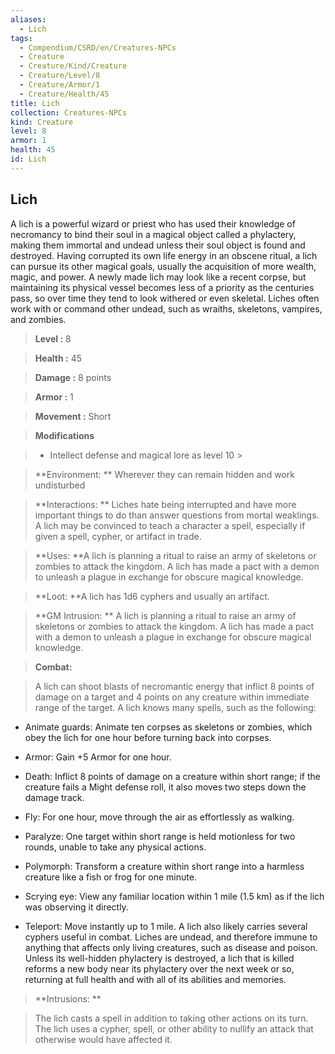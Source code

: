 ```yaml
---
aliases:
  - Lich
tags:
  - Compendium/CSRD/en/Creatures-NPCs
  - Creature
  - Creature/Kind/Creature
  - Creature/Level/8
  - Creature/Armor/1
  - Creature/Health/45
title: Lich
collection: Creatures-NPCs
kind: Creature
level: 8
armor: 1
health: 45
id: Lich
---
```

## Lich    
A lich is a powerful wizard or priest who has used their knowledge of necromancy to bind their soul in a magical object called a phylactery, making them immortal and undead unless their soul object is found and destroyed. Having corrupted its own life energy in an obscene ritual, a lich can pursue its other magical goals, usually the acquisition of more wealth, magic, and power. A newly made lich may look like a recent corpse, but maintaining its physical vessel becomes less of a priority as the centuries pass, so over time they tend to look withered or even skeletal. Liches often work with or command other undead, such as wraiths, skeletons, vampires, and zombies.    
  
    
> **Level :** 8    
> **Health :** 45    
> **Damage :** 8 points    
> **Armor :** 1    
> **Movement :** Short    
> **Modifications**    
>- Intellect defense and magical lore as level 10 >  
>    
> **Environment: ** Wherever they can remain hidden and work undisturbed    
> **Interactions: ** Liches hate being interrupted and have more important things to do than answer questions from mortal weaklings. A lich may be convinced to teach a character a spell, especially if given a spell, cypher, or artifact in trade.    
> **Uses: **A lich is planning a ritual to raise an army of skeletons or zombies to attack the kingdom. A lich has made a pact with a demon to unleash a plague in exchange for obscure magical knowledge.    
> **Loot: **A lich has 1d6 cyphers and usually an artifact.    
> **GM Intrusion: ** A lich is planning a ritual to raise an army of skeletons or zombies to attack the kingdom. A lich has made a pact with a demon to unleash a plague in exchange for obscure magical knowledge.    
  
> **Combat:**   
> A lich can shoot blasts of necromantic energy that inflict 8 points of damage on a target and 4 points on any creature within immediate range of the target. A lich knows many spells, such as the following:  
* Animate guards: Animate ten corpses as skeletons or zombies, which obey the lich for one hour before turning back into corpses.  
* Armor: Gain +5 Armor for one hour.   
* Death: Inflict 8 points of damage on a creature within short range; if the creature fails a Might defense roll, it also moves two steps down the damage track.   
* Fly: For one hour, move through the air as effortlessly as walking.   
* Paralyze: One target within short range is held motionless for two rounds, unable to take any physical actions.   
* Polymorph: Transform a creature within short range into a harmless creature like a fish or frog for one minute.   
* Scrying eye: View any familiar location within 1 mile (1.5 km) as if the lich was observing it directly.   
* Teleport: Move instantly up to 1 mile. A lich also likely carries several cyphers useful in combat. Liches are undead, and therefore immune to anything that affects only living creatures, such as disease and poison. Unless its well-hidden phylactery is destroyed, a lich that is killed reforms a new body near its phylactery over the next week or so, returning at full health and with all of its abilities and memories.    
    
  
> **Intrusions: **   
> The lich casts a spell in addition to taking other actions on its turn. The lich uses a cypher, spell, or other ability to nullify an attack that otherwise would have affected it.    
